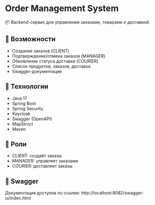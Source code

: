 # Order Management System

📦 Backend-сервис для управления заказами, товарами и доставкой.

## 📘 Возможности
- Создание заказов (CLIENT)
- Подтверждение/отмена заказов (MANAGER)
- Обновление статуса доставки (COURIER)
- Список продуктов, заказов, доставок
- Swagger-документация

## 🚀 Технологии
- Java 17
- Spring Boot
- Spring Security
- Keycloak
- Swagger (OpenAPI)
- MapStruct
- Maven

## 🔐 Роли
- CLIENT: создаёт заказы
- MANAGER: управляет заказами
- COURIER: доставляет заказы

## 📎 Swagger
Документация доступна по ссылке:
http://localhost:8082/swagger-ui/index.html
